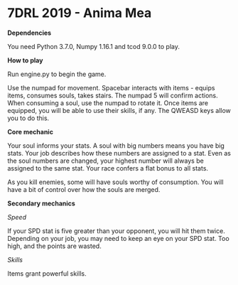 # 7DRL 2019 - Anima Mea

__Dependencies__

You need Python 3.7.0, Numpy 1.16.1 and tcod 9.0.0 to play.

__How to play__

Run engine.py to begin the game.

Use the numpad for movement. Spacebar interacts with items - equips items, consumes souls, takes stairs. The numpad 5 will confirm actions.
When consuming a soul, use the numpad to rotate it.
Once items are equipped, you will be able to use their skills, if any. The QWEASD keys allow you to do this.

__Core mechanic__

Your soul informs your stats. A soul with big numbers means you have big stats. 
Your job describes how these numbers are assigned to a stat. Even as the soul numbers are changed, your highest number will always be assigned to the same stat.
Your race confers a flat bonus to all stats.

As you kill enemies, some will have souls worthy of consumption. You will have a bit of control over how the souls are merged.

__Secondary mechanics__

_Speed_

If your SPD stat is five greater than your opponent, you will hit them twice. Depending on your job, you may need to keep an eye on your SPD stat. Too high, and the points are wasted.

_Skills_

Items grant powerful skills.
